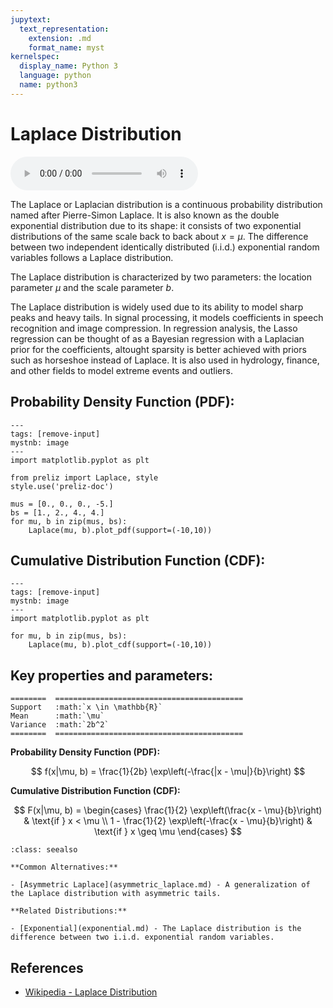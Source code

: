 ```yaml
---
jupytext:
  text_representation:
    extension: .md
    format_name: myst
kernelspec:
  display_name: Python 3
  language: python
  name: python3
---
```

# Laplace Distribution

<audio controls> <source src="../../_static/laplace.mp3" type="audio/mpeg"> This browser cannot play the pronunciation audio file for this distribution. </audio>

The Laplace or Laplacian distribution is a continuous probability distribution named after Pierre-Simon Laplace. It is also known as the double exponential distribution due to its shape: it consists of two exponential distributions of the same scale back to back about $x = \mu$. The difference between two independent identically distributed (i.i.d.) exponential random variables follows a Laplace distribution.

The Laplace distribution is characterized by two parameters: the location parameter $\mu$ and the scale parameter $b$.

The Laplace distribution is widely used due to its ability to model sharp peaks and heavy tails. In signal processing, it models coefficients in speech recognition and image compression. In regression analysis, the Lasso regression can be thought of as a Bayesian regression with a Laplacian prior for the coefficients, altought sparsity is better achieved with priors such as horseshoe instead of Laplace. It is also used in hydrology, finance, and other fields to model extreme events and outliers.

## Probability Density Function (PDF):

```{code-cell}
---
tags: [remove-input]
mystnb: image
---
import matplotlib.pyplot as plt

from preliz import Laplace, style
style.use('preliz-doc')

mus = [0., 0., 0., -5.]
bs = [1., 2., 4., 4.]
for mu, b in zip(mus, bs):
    Laplace(mu, b).plot_pdf(support=(-10,10))
```

## Cumulative Distribution Function (CDF):

```{code-cell}
---
tags: [remove-input]
mystnb: image
---
import matplotlib.pyplot as plt

for mu, b in zip(mus, bs):
    Laplace(mu, b).plot_cdf(support=(-10,10))
```

## Key properties and parameters:

```{eval-rst}
========  ==========================================
Support   :math:`x \in \mathbb{R}`
Mean      :math:`\mu`
Variance  :math:`2b^2`
========  ==========================================
```

**Probability Density Function (PDF):**

$$
f(x|\mu, b) = \frac{1}{2b} \exp\left(-\frac{|x - \mu|}{b}\right)
$$

**Cumulative Distribution Function (CDF):**

$$
F(x|\mu, b) = \begin{cases}
\frac{1}{2} \exp\left(\frac{x - \mu}{b}\right) & \text{if } x < \mu \\
1 - \frac{1}{2} \exp\left(-\frac{x - \mu}{b}\right) & \text{if } x \geq \mu
\end{cases}
$$

```{seealso}
:class: seealso

**Common Alternatives:**

- [Asymmetric Laplace](asymmetric_laplace.md) - A generalization of the Laplace distribution with asymmetric tails.

**Related Distributions:**

- [Exponential](exponential.md) - The Laplace distribution is the difference between two i.i.d. exponential random variables.
```

## References

- [Wikipedia - Laplace Distribution](https://en.wikipedia.org/wiki/Laplace_distribution)



